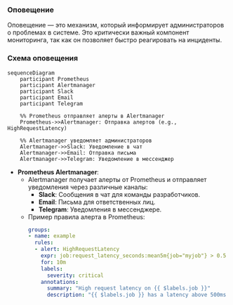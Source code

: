 ### **Оповещение**

Оповещение — это механизм, который информирует администраторов о проблемах в системе. Это критически важный компонент мониторинга, так как он позволяет быстро реагировать на инциденты.

### **Схема оповещения**

```mermaid
sequenceDiagram
    participant Prometheus
    participant Alertmanager
    participant Slack
    participant Email
    participant Telegram

    %% Prometheus отправляет алерты в Alertmanager
    Prometheus->>Alertmanager: Отправка алертов (e.g., HighRequestLatency)

    %% Alertmanager уведомляет администраторов
    Alertmanager->>Slack: Уведомление в чат
    Alertmanager->>Email: Отправка письма
    Alertmanager->>Telegram: Уведомление в мессенджер
```

- **Prometheus Alertmanager**:
  - Alertmanager получает алерты от Prometheus и отправляет уведомления через различные каналы:
    - **Slack**: Сообщения в чат для команды разработчиков.
    - **Email**: Письма для ответственных лиц.
    - **Telegram**: Уведомления в мессенджере.
  - Пример правила алерта в Prometheus:
    ```yaml
    groups:
    - name: example
      rules:
      - alert: HighRequestLatency
        expr: job:request_latency_seconds:mean5m{job="myjob"} > 0.5
        for: 10m
        labels:
          severity: critical
        annotations:
          summary: "High request latency on {{ $labels.job }}"
          description: "{{ $labels.job }} has a latency above 500ms (current value: {{ $value }})"
    ```
